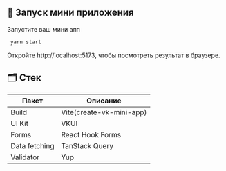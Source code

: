 ## 🚀 Запуск мини приложения

Запустите ваш мини апп

```sh
 yarn start
```

Откройте http://localhost:5173, чтобы посмотреть результат в браузере.

## 🗂️ Стек

| Пакет         | Описание                 |
| ------------- | ------------------------ |
| Build         | Vite(create-vk-mini-app) |
| UI Kit        | VKUI                     |
| Forms         | React Hook Forms         |
| Data fetching | TanStack Query           |
| Validator     | Yup                      |
